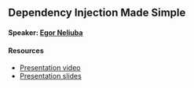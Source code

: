 ## Dependency Injection Made Simple

#### Speaker: [Egor Neliuba](https://github.com/egor-n)

#### Resources
* [Presentation video](https://youtu.be/RNjeXIYXnXI?list=PLWBzFAIa_ASR1AuHDdKvCd1mAVUzbPvBM)
* [Presentation slides](presentation-slides.pdf)
